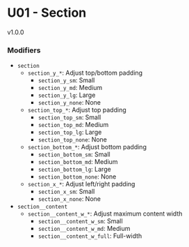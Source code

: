 # U01 - Section
v1.0.0

### Modifiers
* `section`
    * `section_y_*`: Adjust top/bottom padding
        * `section_y_sm`: Small
        * `section_y_md`: Medium
        * `section_y_lg`: Large
        * `section_y_none`: None
    * `section_top_*`: Adjust top padding
        * `section_top_sm`: Small
        * `section_top_md`: Medium
        * `section_top_lg`: Large
        * `section_top_none`: None
    * `section_bottom_*`: Adjust bottom padding
        * `section_bottom_sm`: Small
        * `section_bottom_md`: Medium
        * `section_bottom_lg`: Large
        * `section_bottom_none`: None
    * `section_x_*`: Adjust left/right padding
        * `section_x_sm`: Small
        * `section_x_none`: None
* `section__content`
    * `section__content_w_*`: Adjust maximum content width
        * `section__content_w_sm`: Small
        * `section__content_w_md`: Medium
        * `section__content_w_full`: Full-width
